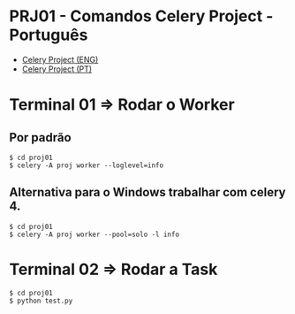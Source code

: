 
# PRJ01 - Comandos Celery Project - Português
- [Celery Project (ENG)](https://github.com/alclopes/projCelery/blob/master/proj01/README.md)
- [Celery Project (PT)](#pt)

<div id='pt'/>  

# Terminal 01 => Rodar o Worker

## Por padrão
    $ cd proj01
    $ celery -A proj worker --loglevel=info

## Alternativa para o Windows trabalhar com celery 4.
    $ cd proj01
    $ celery -A proj worker --pool=solo -l info

# Terminal 02 => Rodar a Task
    $ cd proj01
    $ python test.py

